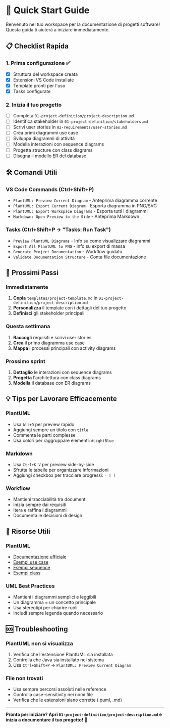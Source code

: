 # 🚀 Quick Start Guide

Benvenuto nel tuo workspace per la documentazione di progetti software! Questa guida ti aiuterà a iniziare immediatamente.

## 📋 Checklist Rapida

### 1. Prima configurazione ✅
- [x] Struttura del workspace creata
- [x] Estensioni VS Code installate
- [x] Template pronti per l'uso
- [x] Tasks configurate

### 2. Inizia il tuo progetto
- [ ] Completa `01-project-definition/project-description.md`
- [ ] Identifica stakeholder in `01-project-definition/stakeholders.md`
- [ ] Scrivi user stories in `02-requirements/user-stories.md`
- [ ] Crea primi diagrammi use case
- [ ] Sviluppa diagrammi di attività
- [ ] Modella interazioni con sequence diagrams
- [ ] Progetta structure con class diagrams
- [ ] Disegna il modello ER del database

## 🛠️ Comandi Utili

### VS Code Commands (Ctrl+Shift+P)
- `PlantUML: Preview Current Diagram` - Anteprima diagramma corrente
- `PlantUML: Export Current Diagram` - Esporta diagramma in PNG/SVG
- `PlantUML: Export Workspace Diagrams` - Esporta tutti i diagrammi
- `Markdown: Open Preview to the Side` - Anteprima Markdown

### Tasks (Ctrl+Shift+P → "Tasks: Run Task")
- `Preview PlantUML Diagrams` - Info su come visualizzare diagrammi
- `Export All PlantUML to PNG` - Info su export di massa
- `Generate Project Documentation` - Workflow guidato
- `Validate Documentation Structure` - Conta file documentazione

## 📁 Prossimi Passi

### Immediatamente
1. **Copia** `templates/project-template.md` in `01-project-definition/project-description.md`
2. **Personalizza** il template con i dettagli del tuo progetto
3. **Definisci** gli stakeholder principali

### Questa settimana
1. **Raccogli** requisiti e scrivi user stories
2. **Crea** il primo diagramma use case
3. **Mappa** i processi principali con activity diagrams

### Prossimo sprint
1. **Dettaglio** le interazioni con sequence diagrams
2. **Progetta** l'architettura con class diagrams
3. **Modella** il database con ER diagrams

## 💡 Tips per Lavorare Efficacemente

### PlantUML
- Usa `Alt+D` per preview rapido
- Aggiungi sempre un titolo con `title`
- Commenta le parti complesse
- Usa colori per raggruppare elementi: `#LightBlue`

### Markdown
- Usa `Ctrl+K V` per preview side-by-side
- Sfrutta le tabelle per organizzare informazioni
- Aggiungi checkbox per tracciare progressi: `- [ ]`

### Workflow
- Mantieni tracciabilità tra documenti
- Inizia sempre dai requisiti
- Itera e raffina i diagrammi
- Documenta le decisioni di design

## 🔗 Risorse Utili

### PlantUML
- [Documentazione ufficiale](https://plantuml.com/)
- [Esempi use case](https://plantuml.com/use-case-diagram)
- [Esempi sequence](https://plantuml.com/sequence-diagram)
- [Esempi class](https://plantuml.com/class-diagram)

### UML Best Practices
- Mantieni i diagrammi semplici e leggibili
- Un diagramma = un concetto principale
- Usa stereotipi per chiarire ruoli
- Includi sempre legenda quando necessario

## 🆘 Troubleshooting

### PlantUML non si visualizza
1. Verifica che l'estensione PlantUML sia installata
2. Controlla che Java sia installato nel sistema
3. Usa `Ctrl+Shift+P` → `PlantUML: Preview Current Diagram`

### File non trovati
- Usa sempre percorsi assoluti nelle reference
- Controlla case-sensitivity nei nomi file
- Verifica che le estensioni siano corrette (.puml, .md)

---

**Pronto per iniziare? Apri `01-project-definition/project-description.md` e inizia a documentare il tuo progetto!** 🎯
